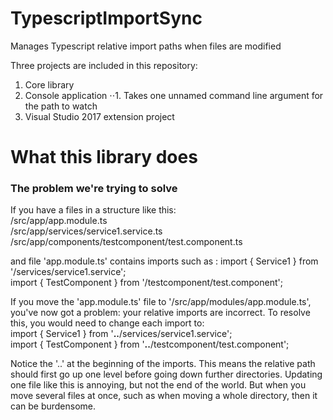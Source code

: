 # TypescriptImportSync
Manages Typescript relative import paths when files are modified

Three projects are included in this repository:
1. Core library
2. Console application
⋅⋅1. Takes one unnamed command line argument for the path to watch
3. Visual Studio 2017 extension project


# What this library does

### The problem we're trying to solve

If you have a files in a structure like this: <br/>
 /src/app/app.module.ts <br/>
 /src/app/services/service1.service.ts <br/>
 /src/app/components/testcomponent/test.component.ts <br/>

and file 'app.module.ts' contains imports such as :
import { Service1 } from '/services/service1.service'; <br/>
import { TestComponent } from '/testcomponent/test.component'; <br/>

If you move the 'app.module.ts' file to '/src/app/modules/app.module.ts', you've now got a problem: your relative imports are incorrect. To resolve this, you would need to change each import to:<br/>
import { Service1 } from '<strong>..</strong>/services/service1.service'; <br/>
import { TestComponent } from '<strong>..</strong>/testcomponent/test.component'; <br/>

Notice the '..' at the beginning of the imports. This means the relative path should first go up one level before going down further directories. Updating one file like this is annoying, but not the end of the world. But when you move several files at once, such as when moving a whole directory, then it can be burdensome.
